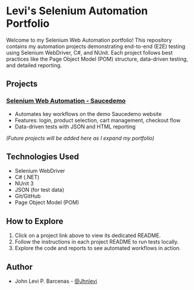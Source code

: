 # Levi's Selenium Automation Portfolio

Welcome to my Selenium Web Automation portfolio! This repository contains my automation projects demonstrating end-to-end (E2E) testing using Selenium WebDriver, C#, and NUnit. Each project follows best practices like the Page Object Model (POM) structure, data-driven testing, and detailed reporting.

## Projects

### [Selenium Web Automation - Saucedemo](SauceDemoTests/README.md)
- Automates key workflows on the demo Saucedemo website
- Features: login, product selection, cart management, checkout flow
- Data-driven tests with JSON and HTML reporting

*(Future projects will be added here as I expand my portfolio)*

## Technologies Used

- Selenium WebDriver
- C# (.NET)
- NUnit 3
- JSON (for test data)
- Git/GitHub
- Page Object Model (POM)

## How to Explore

1. Click on a project link above to view its dedicated README.
2. Follow the instructions in each project README to run tests locally.
3. Explore the code and reports to see automated workflows in action.

## Author

- John Levi P. Barcenas - [@Jhnlevi](https://github.com/Jhnlevi)
